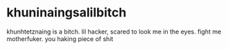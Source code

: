 # khuninaingsalilbitch
khunhtetznaing is a bitch. lil hacker, scared to look me in the eyes. fight me motherfuker. you haking piece of shit
